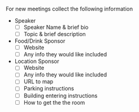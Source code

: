 For new meetings collect the following information

* Speaker
  - [ ] Speaker Name & brief bio
  - [ ] Topic & brief description
* Food/Drink Sponsor
  - [ ] Website
  - [ ] Any info they would like included
* Location Sponsor
  - [ ] Website
  - [ ] Any info they would like included
  - [ ] URL to map
  - [ ] Parking instructions
  - [ ] Building entering instructions
  - [ ] How to get the the room
